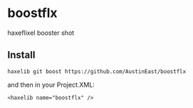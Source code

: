 # boostflx

haxeflixel booster shot

## Install

`haxelib git boost https://github.com/AustinEast/boostflx`

and then in your Project.XML:

`<haxelib name="boostflx" />`
